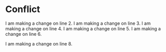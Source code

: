 # Conflict
I am making a change on line 2.
I am making a change on line 3.
I am making a change on line 4.
I am making a change on line 5.
I am making a change on line 6.

I am making a change on line 8.